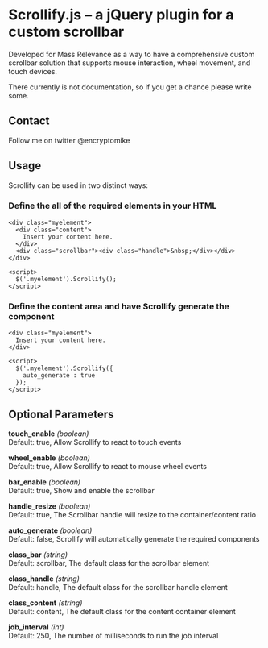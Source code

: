 # Scrollify.js – a jQuery plugin for a custom scrollbar

Developed for Mass Relevance as a way to have a comprehensive custom scrollbar solution that supports mouse interaction, 
wheel movement, and touch devices.

There currently is not documentation, so if you get a chance please write some.

## Contact

Follow me on twitter @encryptomike

## Usage

Scrollify can be used in two distinct ways:

### Define the all of the required elements in your HTML

    <div class="myelement">
      <div class="content">
        Insert your content here.
      </div>
      <div class="scrollbar"><div class="handle">&nbsp;</div></div>
    </div>
    
    <script>
      $('.myelement').Scrollify();
    </script>

### Define the content area and have Scrollify generate the component

    <div class="myelement">
      Insert your content here.
    </div>

    <script>
      $('.myelement').Scrollify({
        auto_generate : true
      });
    </script>

## Optional Parameters

**touch_enable** *(boolean)*  
Default: true, Allow Scrollify to react to touch events

**wheel_enable**  *(boolean)*  
Default: true, Allow Scrollify to react to mouse wheel events

**bar_enable**  *(boolean)*  
Default: true, Show and enable the scrollbar

**handle_resize**  *(boolean)*  
Default: true, The Scrollbar handle will resize to the container/content ratio

**auto_generate**  *(boolean)*  
Default: false, Scrollify will automatically generate the required components

**class_bar** *(string)*  
Default: scrollbar, The default class for the scrollbar element

**class_handle** *(string)*  
Default: handle, The default class for the scrollbar handle element

**class_content** *(string)*  
Default: content, The default class for the content container element

**job_interval** *(int)*  
Default: 250, The number of milliseconds to run the job interval